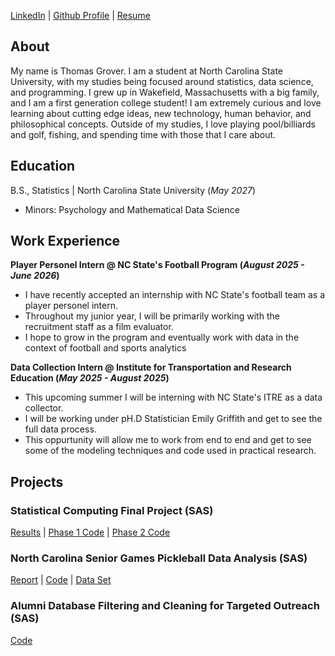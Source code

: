 [LinkedIn](https://www.linkedin.com/in/thomas-grover2/) |
[Github Profile](https://github.com/tommygrover2) |
[Resume]()


## About
My name is Thomas Grover. I am a student at North Carolina State University, with my studies being focused around statistics, data science, and programming. I grew up in Wakefield, Massachusetts with a big family, and I am a first generation college student! I am extremely curious and love learning about cutting edge ideas, new technology, human behavior, and philosophical concepts. Outside of my studies, I love playing pool/billiards and golf, fishing, and spending time with those that I care about.

## Education		        		
 B.S., Statistics | North Carolina State University (_May 2027_)
- Minors: Psychology and Mathematical Data Science

## Work Experience
**Player Personel Intern @ NC State's Football Program (_August 2025 - June 2026_)**
- I have recently accepted an internship with NC State's football team as a player personel intern. 
- Throughout my junior year, I will be primarily working with the recruitment staff as a film evaluator.
- I hope to grow in the program and eventually work with data in the context of football and sports analytics

**Data Collection Intern @ Institute for Transportation and Research Education (_May 2025 - August 2025_)**
- This upcoming summer I will be interning with NC State's ITRE as a data collector.
- I will be working under pH.D Statistician Emily Griffith and get to see the full data process.
- This oppurtunity will allow me to work from end to end and get to see some of the modeling techniques and code used in practical research.

## Projects
### Statistical Computing Final Project (SAS)
[Results]() |
[Phase 1 Code]() |
[Phase 2 Code]() 

### North Carolina Senior Games Pickleball Data Analysis (SAS)
[Report](https://www.mdpi.com/1424-8220/22/8/3048) |
[Code]() |
[Data Set]() 

### Alumni Database Filtering and Cleaning for Targeted Outreach (SAS)
[Code]()



